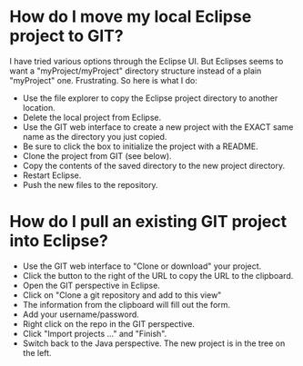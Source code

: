 # How do I move my local Eclipse project to GIT?

I have tried various options through the Eclipse UI. But Eclipses seems to want a "myProject/myProject" directory structure instead of a plain "myProject" one. Frustrating. So here is what I do:

  - Use the file explorer to copy the Eclipse project directory to another location.
  - Delete the local project from Eclipse.
  - Use the GIT web interface to create a new project with the EXACT same name as the directory you just copied.
  - Be sure to click the box to initialize the project with a README.
  - Clone the project from GIT (see below).
  - Copy the contents of the saved directory to the new project directory.
  - Restart Eclipse.
  - Push the new files to the repository.

# How do I pull an existing GIT project into Eclipse?

  - Use the GIT web interface to "Clone or download" your project.
  - Click the button to the right of the URL to copy the URL to the clipboard.
  - Open the GIT perspective in Eclipse.
  - Click on "Clone a git repository and add to this view"
  - The information from the clipboard will fill out the form. 
  - Add your username/password.
  - Right click on the repo in the GIT perspective.
  - Click "Import projects ..." and "Finish".
  - Switch back to the Java perspective. The new project is in the tree on the left.
